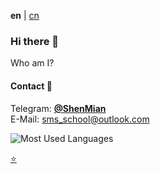 **en** | [cn]

### Hi there 👋

Who am I?  

#### Contact 💬
Telegram: [**@ShenMian**](https://t.me/shenmian)  
E-Mail: sms_school@outlook.com

![Most Used Languages](https://github-readme-stats.vercel.app/api/top-langs/?username=ShenMian&theme=dark&layout=compact)

[:star:](Stars.md)

[cn]: README_cn.md

<!--
- 🔭 I’m currently working on ...
- 🌱 I’m currently learning ...
- 👯 I’m looking to collaborate on ...
- 🤔 I’m looking for help with ...
-  Ask me about ...
-  How to reach me: ...
- 😄 Pronouns: ...
- ⚡ Fun fact: ...
-->
